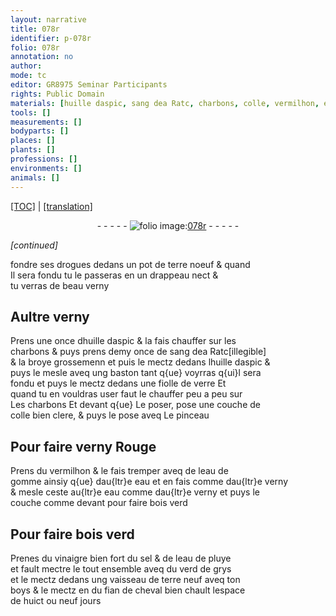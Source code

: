 ```yaml
---
layout: narrative
title: 078r
identifier: p-078r
folio: 078r
annotation: no
author:
mode: tc
editor: GR8975 Seminar Participants
rights: Public Domain
materials: [huille daspic, sang dea Ratc, charbons, colle, vermilhon, eau de gomme, eau, vinaigre, sel, eau de pluye, verd de grys, boys, fian de cheval]
tools: []
measurements: []
bodyparts: []
places: []
plants: []
professions: []
environments: []
animals: []
---
```


<p><a href="{{ site.baseurl }}/diplomatic/">[TOC]</a> | <a href="{{ site.baseurl }}/_texts/p-078r_tl.md/">[translation]</a></p><div class="folio" align="center">- - - - - <a href="http://gallica.bnf.fr/ark:/12148/btv1b10500001g/f161.item" target="_blank"><img src="https://cu-mkp.github.io/2017-workshop-edition/assets/photo-icon.png" alt="folio image: " style="display:inline-block; margin-bottom:-3px;"/>078r</a> - - - - - </div>  
 
*[continued]*
  
fondre ses drogues dedans un pot de terre noeuf & quand<br/> Il sera fondu tu le passeras en un drappeau nect &<br/> tu verras de beau verny
 
 
  

## Aultre verny

 
Prens une once d<span class="m">huille daspic</span> & la fais chauffer sur les<br/> charbons & puys prens demy once de <span class="m">sang d<span class="del">e</span><span class="add">a</span> Ra<span class="del">t</span><span class="add">c</span></span><span class="del">[illegible]</span><br/> & la broye grossemen<span class="del">n</span> et puis le mectz dedans l<span class="m">huille daspic</span> &<br/> puys le mesle aveq ung baston tant q{ue} voyrras q{ui}l sera<br/> fondu et puys le mectz dedans une fiolle de verre Et<br/> quand tu en vouldras user faut le chauffer peu a peu sur<br/> Les <span class="m">charbons</span> Et devant q{ue} Le poser, pose une couche de<br/> <span class="m">colle</span> bien clere, & puys le pose aveq Le pinceau
 
 
  

## Pour faire verny Rouge

 
Prens du <span class="m">vermilhon</span> & le fais tremper aveq de l<span class="m">eau de<br/> gomme</span> ainsiy q{ue} dau{ltr}e <span class="m">eau</span> et en fais comme dau{ltr}e verny<br/> & mesle ceste au{ltr}e <span class="m">eau</span> comme dau{ltr}e verny et puys le<br/> couche comme devant <span class="del">pour faire bois verd</span>
 
 
  

## Pour faire bois verd

 
Prenes du <span class="m">vinaigre</span> bien fort du <span class="m">sel</span> & de l<span class="m">eau de pluye</span><br/> et fault mectre le tout ensemble aveq du <span class="m">verd de grys</span><br/> et le mectz dedans ung vaisseau de terre neuf aveq ton<br/> <span class="m">boys</span> & le mectz en du <span class="m">fian de cheval</span> bien chault lespace<br/> de huict ou neuf jours
 

